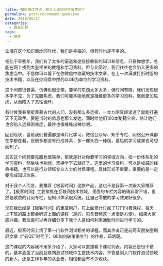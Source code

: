 ```yaml
---
title: 知识爆炸时代，技术人该如何克服焦虑？
permalink: post/recommend-geektime
date: 2018/06/27
categories:
  - 成长历程
tags:
  - 推荐
---
```


生活在这个知识爆炸的时代，我们是幸福的，但有时也是不幸的。

相比于早些年，我们有了太多的渠道和途径接收新的知识和信息，只要你想学，总能在网上找到大量相关的教程和学习资料。但与此同时，我们往往也会陷入更多的焦虑当中。不信你可以看下在你微信中收藏的技术文章，在上一次满减打折时囤的技术书籍，以及在你网盘中攒的以GB为单位的学习资料。

这个问题很普遍，仿佛也很无奈。要学的东西太多太多，但时间有限，我们发现根本学不完，为了克服焦虑，我们可能本能地就是搜藏更多的学习资料，继而更加焦虑，从而陷入了恶性循环。

有时候我甚至挺羡慕古代的人们，没有那么多选择，一本九阴真经读透了就能打遍天下无敌手。要是当时的信息也那么发达，同时给他们100本秘籍宝典，估计他们也会陷入选择困难症，最终也很难练出神功吧。

回到现状，当前我们普遍都是碎片化学习，微信公众号、知乎专栏、网络公开课都在学都在看，但很多都没有形成体系，多一榔头西一棒槌，最后的学习成果也可想而知了。

其实这个问题要克服也很简单，那就是针对你要学习的领域方向，找一份体系化的学习资料，然后啥也别想，坚持学下去就好了。这里的学习资料，可以是权威的经典书籍，也可以是行业领域专业人士的付费课程。具体形式不重要，重要的是一定要形成知识体系。

对于我个人而言，我推荐【极客时间】这款产品，这也不是我第一次跟大家推荐了。【极客时间】主要聚焦在互联网技术领域，里面的专栏内容的确非常不错，虽然是收费的订阅专栏，但知识体系很系统，比自己零散的学习效果好很多。

现在我已经是【极客时间】的重度用户，在上面累计订阅了12门付费课程，每天上下班的路上都会听这上面的课程（是的，包含音频这一点很是方便）。如果大家感兴趣，我后面可以再详细分享下我个人是如何利用通勤时间进行学习的。

最近，极客时间上线了第一门软件测试相关的课程，而其作者正是前两天朋友圈刷屏文章《“去QE”时代下，QE如何破茧重生?》的作者，茹炳晟。

这门课程的内容我不用多介绍了，大家可以直接看下课程列表，内容还是很不错的，基本涵盖了当前互联网测试领域中主要技术内容。不管是刚入门软件测试领域的新人，还是工作多年的从业者，相信都会有不少收获。
